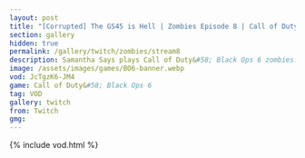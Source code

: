 ```yaml
---
layout: post
title: "[Corrupted] The GS45 is Hell | Zombies Episode 8 | Call of Duty: Black Ops 6"
section: gallery
hidden: true
permalink: /gallery/twitch/zombies/stream8
description: Samantha Says plays Call of Duty&#58; Black Ops 6 zombies. Episode 8.
image: /assets/images/games/BO6-banner.webp
vod: JcTgzK6-JM4
game: Call of Duty&#58; Black Ops 6
tag: VOD
gallery: twitch
from: Twitch
gmg:
---
```

{% include vod.html %}